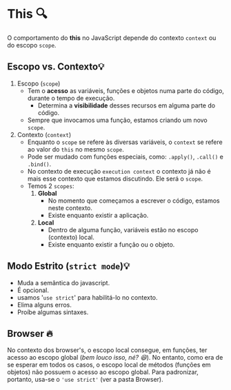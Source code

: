 # This 🔍
O comportamento do **this** no JavaScript depende do contexto `context` ou do escopo `scope`. 

## Escopo vs. Contexto💡
1. Escopo (`scope`)
    - Tem o **acesso** as variáveis, funções e objetos numa parte do código, durante o tempo de execução.
        - Determina a **visibilidade** desses recursos em alguma parte do código. 
    - Sempre que invocamos uma função, estamos criando um novo `scope`. 
2. Contexto (`context`)
    - Enquanto o `scope` se refere às diversas variáveis, o `context` se refere ao valor do `this` no mesmo `scope`.
    - Pode ser mudado com funções especiais, como: `.apply()`, `.call()` e `.bind()`.
    - No contexto de execução `execution context` o contexto já não é mais esse contexto que estamos discutindo. Ele será o 
    `scope`.
    - Temos 2 `scopes`:
        1. **Global**
            - No momento que começamos a escrever o código, estamos neste contexto.
            - Existe enquanto existir a aplicação. 
        2. **Local**
            - Dentro de alguma função, variáveis estão no escopo (contexto) local.
            - Existe enquanto existir a função ou o objeto.
## Modo Estrito (`strict mode`)💡
- Muda a semântica do javascript.
- É opcional.
- usamos '`use strict`' para habilitá-lo no contexto.
- Elima alguns erros.
- Proíbe algumas sintaxes. 

## Browser 🔥 
No contexto dos browser's, o escopo local consegue, em funções, ter acesso ao escopo global (_bem louco isso, né? 😆_). No entanto, como era de se esperar em todos os casos, o escopo local de métodos (funções em objetos) não possuem o acesso ao escopo global. Para padronizar, portanto, usa-se o `'use strict'` (ver a pasta Browser). 



